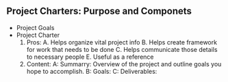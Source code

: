## Project Charters: Purpose and Componets

- Project Goals
- Project Charter
	1. Pros:
		A. Helps organize vital project info
		B. Helps create framework for work that needs to be done
		C. Helps communicate those details to necessary people
		E. Useful as a reference
	2. Content:
		A: Summarry: Overview of the project and outline goals you hope to accomplish.
		B: Goals:
		C: Deliverables:
